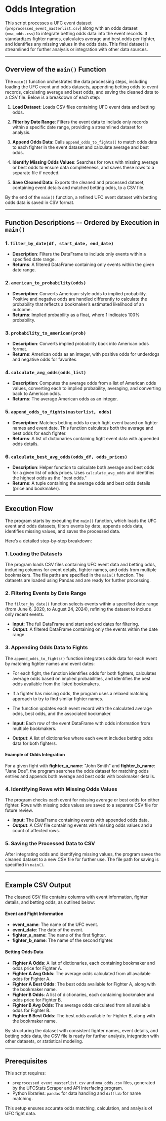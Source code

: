 # Odds Integration

This script processes a UFC event dataset (`preprocessed_event_masterlist.csv`) along with an odds dataset (`mma_odds.csv`) to integrate betting odds data into the event records. It standardizes fighter names, calculates average and best odds per fighter, and identifies any missing values in the odds data. This final dataset is streamlined for further analysis or integration with other data sources.

---

## Overview of the `main()` Function

The `main()` function orchestrates the data processing steps, including loading the UFC event and odds datasets, appending betting odds to event records, calculating average and best odds, and saving the cleaned data to a CSV file. Below is a breakdown of each step:

1. **Load Dataset**: Loads CSV files containing UFC event data and betting odds.

2. **Filter by Date Range**: Filters the event data to include only records within a specific date range, providing a streamlined dataset for analysis.

3. **Append Odds Data**: Calls `append_odds_to_fights()` to match odds data to each fighter in the event dataset and calculate average and best odds.

4. **Identify Missing Odds Values**: Searches for rows with missing average or best odds to ensure data completeness, and saves these rows to a separate file if needed.

5. **Save Cleaned Data**: Exports the cleaned and processed dataset, containing event details and matched betting odds, to a CSV file.

By the end of the `main()` function, a refined UFC event dataset with betting odds data is saved in CSV format.

---

## Function Descriptions -- Ordered by Execution in `main()`

### 1. `filter_by_date(df, start_date, end_date)`
- **Description**: Filters the DataFrame to include only events within a specified date range.
- **Returns**: A filtered DataFrame containing only events within the given date range.

### 2. `american_to_probability(odds)`
- **Description**: Converts American-style odds to implied probability. Positive and negative odds are handled differently to calculate the probability that reflects a bookmaker’s estimated likelihood of an outcome.
- **Returns**: Implied probability as a float, where 1 indicates 100% probability.

### 3. `probability_to_american(prob)`
- **Description**: Converts implied probability back into American odds format.
- **Returns**: American odds as an integer, with positive odds for underdogs and negative odds for favorites.

### 4. `calculate_avg_odds(odds_list)`
- **Description**: Computes the average odds from a list of American odds values, converting each to implied probability, averaging, and converting back to American odds.
- **Returns**: The average American odds as an integer.

### 5. `append_odds_to_fights(masterlist, odds)`
- **Description**: Matches betting odds to each fight event based on fighter names and event date. This function calculates both the average and best odds for each fighter.
- **Returns**: A list of dictionaries containing fight event data with appended odds details.

### 6. `calculate_best_avg_odds(odds_df, odds_prices)`
- **Description**: Helper function to calculate both average and best odds for a given list of odds prices. Uses `calculate_avg_odds` and identifies the highest odds as the "best odds."
- **Returns**: A tuple containing the average odds and best odds details (price and bookmaker).

---

## Execution Flow

The program starts by executing the `main()` function, which loads the UFC event and odds datasets, filters events by date, appends odds data, identifies missing values, and saves the processed data. 

Here’s a detailed step-by-step breakdown:

### 1. Loading the Datasets

The program loads CSV files containing UFC event data and betting odds, including columns for event details, fighter names, and odds from multiple bookmakers. The file paths are specified in the `main()` function. The datasets are loaded using Pandas and are ready for further processing.

### 2. Filtering Events by Date Range

The `filter_by_date()` function selects events within a specified date range (from June 6, 2020, to August 24, 2024), refining the dataset to include only recent events.

- **Input**: The full DataFrame and start and end dates for filtering.
- **Output**: A filtered DataFrame containing only the events within the date range.

### 3. Appending Odds Data to Fights

The `append_odds_to_fights()` function integrates odds data for each event by matching fighter names and event dates:
- For each fight, the function identifies odds for both fighters, calculates average odds based on implied probabilities, and identifies the best odds available from the listed bookmakers.
- If a fighter has missing odds, the program uses a relaxed matching approach to try to find similar fighter names.
- The function updates each event record with the calculated average odds, best odds, and the associated bookmaker.

- **Input**: Each row of the event DataFrame with odds information from multiple bookmakers.
- **Output**: A list of dictionaries where each event includes betting odds data for both fighters.

#### Example of Odds Integration
For a given fight with **fighter_a_name**: "John Smith" and **fighter_b_name**: "Jane Doe", the program searches the odds dataset for matching odds entries and appends both average and best odds with bookmaker details.

### 4. Identifying Rows with Missing Odds Values

The program checks each event for missing average or best odds for either fighter. Rows with missing odds values are saved to a separate CSV file for future review.

- **Input**: The DataFrame containing events with appended odds data.
- **Output**: A CSV file containing events with missing odds values and a count of affected rows.

### 5. Saving the Processed Data to CSV

After integrating odds and identifying missing values, the program saves the cleaned dataset to a new CSV file for further use. The file path for saving is specified in `main()`.

---

## Example CSV Output

The cleaned CSV file contains columns with event information, fighter details, and betting odds, as outlined below:

#### Event and Fight Information
- **event_name**: The name of the UFC event.
- **event_date**: The date of the event.
- **fighter_a_name**: The name of the first fighter.
- **fighter_b_name**: The name of the second fighter.

#### Betting Odds Data
- **Fighter A Odds**: A list of dictionaries, each containing bookmaker and odds price for Fighter A.
- **Fighter A Avg Odds**: The average odds calculated from all available odds for Fighter A.
- **Fighter A Best Odds**: The best odds available for Fighter A, along with the bookmaker name.
- **Fighter B Odds**: A list of dictionaries, each containing bookmaker and odds price for Fighter B.
- **Fighter B Avg Odds**: The average odds calculated from all available odds for Fighter B.
- **Fighter B Best Odds**: The best odds available for Fighter B, along with the bookmaker name.

By structuring the dataset with consistent fighter names, event details, and betting odds data, the CSV file is ready for further analysis, integration with other datasets, or statistical modeling.

---

## Prerequisites

This script requires:
- `preprocessed_event_masterlist.csv` and `mma_odds.csv` files, generated by the UFCStats Scraper and API Interfacing program.
- Python libraries: `pandas` for data handling and `difflib` for name matching.

This setup ensures accurate odds matching, calculation, and analysis of UFC fight data.

